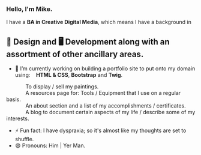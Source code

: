 ### Hello, I'm Mike.

I have a **BA in Creative Digital Media**, which means I have a background in

## 🎨 Design and 🖥️ Development along with an assortment of other ancillary areas.

* 🔭 I’m currently working on building a portfolio site to put onto my domain using:
&nbsp;&nbsp;&nbsp;**HTML & CSS**, **Bootstrap** and **Twig**.

&nbsp;&nbsp;&nbsp;&nbsp;&nbsp;&nbsp;&nbsp;&nbsp;&nbsp;&nbsp;&nbsp;&nbsp; To display / sell my paintings.  
&nbsp;&nbsp;&nbsp;&nbsp;&nbsp;&nbsp;&nbsp;&nbsp;&nbsp;&nbsp;&nbsp;&nbsp; A resources page for: Tools / Equipment that I use on a regular basis.  
&nbsp;&nbsp;&nbsp;&nbsp;&nbsp;&nbsp;&nbsp;&nbsp;&nbsp;&nbsp;&nbsp;&nbsp; An about section and a list of my accomplishments / certificates.  
&nbsp;&nbsp;&nbsp;&nbsp;&nbsp;&nbsp;&nbsp;&nbsp;&nbsp;&nbsp;&nbsp;&nbsp; A blog to document certain aspects of my life / describe some of my interests.  

  

* ⚡ Fun fact: I have dyspraxia; so it's almost like my thoughts are set to shuffle.
* 😄 Pronouns: Him | Yer Man.
